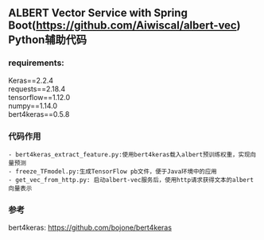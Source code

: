 ## ALBERT Vector Service with Spring Boot(https://github.com/Aiwiscal/albert-vec) <br> Python辅助代码

### requirements:
Keras==2.2.4 <br>
requests==2.18.4 <br>
tensorflow==1.12.0 <br>
numpy==1.14.0 <br>
bert4keras==0.5.8 <br>

### 代码作用
    - bert4keras_extract_feature.py:使用bert4keras载入albert预训练权重，实现向量预测
    - freeze_TFmodel.py:生成TensorFlow pb文件，便于Java环境中的应用
    - get_vec_from_http.py: 启动albert-vec服务后，使用http请求获得文本的albert向量表示

### 参考
bert4keras: https://github.com/bojone/bert4keras <br>
